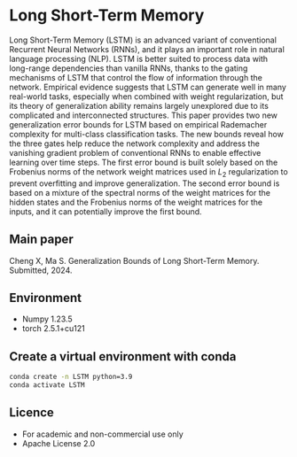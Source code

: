 # Long Short-Term Memory

 Long Short-Term Memory (LSTM) is an advanced variant of conventional Recurrent Neural Networks (RNNs), and it plays an important role in natural language processing (NLP). LSTM is better suited to process data with long-range dependencies than vanilla RNNs, thanks to the gating mechanisms of LSTM that control the flow of information through the network. Empirical evidence suggests that LSTM can generate well in many real-world tasks, especially when combined with weight regularization, but its theory of generalization ability remains largely unexplored due to its complicated and interconnected structures. This paper provides two new generalization error bounds for LSTM based on empirical Rademacher complexity for multi-class classification tasks. The new bounds reveal how the three gates help reduce the network complexity and address the vanishing gradient problem of conventional RNNs to enable effective learning over time steps. The first error bound is built solely based on the Frobenius norms of the network weight matrices used in $L_2$ regularization to prevent overfitting and improve generalization. The second error bound is based on a mixture of the spectral norms of the weight matrices for the hidden states and the Frobenius norms of the weight matrices for the inputs, and it can potentially improve the first bound. 
 
## Main paper
Cheng X, Ma S. Generalization Bounds of Long Short-Term Memory. Submitted, 2024.

## Environment

* Numpy 1.23.5
* torch  2.5.1+cu121

## Create a virtual environment with conda

```bash
conda create -n LSTM python=3.9
conda activate LSTM
```

## Licence
- For academic and non-commercial use only
- Apache License 2.0
